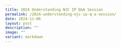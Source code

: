 ```yaml
---
title: 2024 Understanding NJC IP Q&A Session
permalink: /2024-understanding-njc-ip-q-a-session/
date: 2024-11-06
layout: post
description: ""
image: ""
variant: markdown
---
```

